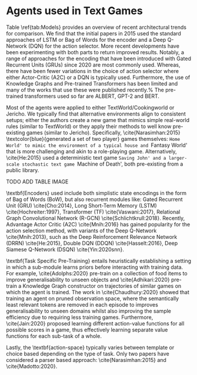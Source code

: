 # Agents used in Text Games


Table \ref{tab:Models} provides an overview of recent architectural trends for comparison. We find that the initial papers in 2015 used the standard approaches of LSTM or Bag of Words for the encoder and a Deep Q-Network (DQN) for the action selector. More recent developments have been experimenting with both parts to return improved results. Notably, a range of approaches for the encoding that have been introduced with Gated Recurrent Units (GRUs) since 2020 are most commonly used. Whereas, there have been fewer variations in the choice of action selector where either Actor-Critic (A2C) or a DQN is typically used. Furthermore, the use of Knowledge Graphs and Pre-trained Transformers has been limited and many of the works that use these were published recently.% The pre-trained transformers used so far are ALBERT, GPT-2 and BERT.

Most of the agents were applied to either TextWorld/Cookingworld or Jericho. We typically find that alternative environments align to consistent setups; either the authors create a new game that mimics simple real-world rules (similar to TextWorld) or they apply their methods to well know pre-existing games (similar to Jericho). Specifically, \cite{Narasimhan:2015} \textcolor{blue}{generated a set of two player} games themselves: `Home World' to mimic the environment of a typical house and `Fantasy World' that is more challenging and akin to a role-playing game. Alternatively, \cite{He:2015} used a deterministic text game `Saving John' and a larger-scale stochastic text game `Machine of Death', both pre-existing from a public library.


TODO ADD TABLE IMAGE

\textbf{Encoders} used include both simplistic state encodings in the form of Bag of Words (BoW), but also recurrent modules like: Gated Recurrent Unit (GRU) \cite{Cho:2014}, Long Short-Term Memory (LSTM) \cite{Hochreiter:1997}, Transformer (TF) \cite{Vaswani:2017}, Relational Graph Convolutional Network (R-GCN) \cite{Schlichtkrull:2018}. Recently, Advantage Actor Critic (A2C) \cite{Mnih:2016} has gained popularity for the action selection method, with variants of the Deep Q-Network \cite{Mnih:2013}, such as the Deep Reinforcement Relevance Network  (DRRN) \cite{He:2015}, Double DQN (DDQN) \cite{Hasselt:2016}, Deep Siamese Q-Network (DSQN) \cite{Yin:2020snn}.



\textbf{Task Specific Pre-Training} entails heuristically establishing a setting in which a sub-module learns priors before interacting with training data. For example, \cite{Adolphs:2020} pre-train on a collection of food items to improve generalisability to unseen objects and \cite{Adhikari:2020} pre-train a Knowledge Graph constructor on trajectories of similar games on which the agent is trained. The work in \cite{Chaudhury:2020} showed that training an agent on pruned observation space, where the semantically least relevant tokens are removed in each episode to improves generalisability to unseen domains whilst also improving the sample efficiency due to requiring less training games. Furthermore, \cite{Jain:2020} proposed learning different action-value functions for all possible scores in a game, thus effectively learning separate value functions for each sub-task of a whole.


Lastly, the \textbf{action-space} typically varies between template or choice based depending on the type of task. Only two papers have considered a parser based approach: \cite{Narasimhan:2015} and \cite{Madotto:2020}. 